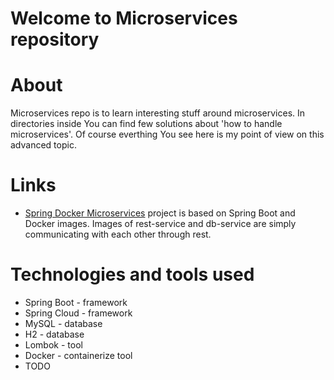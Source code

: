 # Welcome to Microservices repository

# About
Microservices repo is to learn interesting stuff around microservices. In directories inside You can find few solutions about 'how to handle microservices'. Of course everthing You see here is my point of view on this advanced topic.

# Links
* [Spring Docker Microservices](https://github.com/kpuda/SpringDockerMicroservices/edit/main/README.md#about) project is based on Spring Boot and Docker images. Images of rest-service and db-service are simply communicating with each other through rest.

# Technologies and tools used
<ul>
<li>Spring Boot - framework</li>
<li>Spring Cloud - framework</li>
<li>MySQL - database</li>
<li>H2 - database</li>
<li>Lombok - tool</li>
<li>Docker - containerize tool</li>
<li>TODO</li>
</ul>
